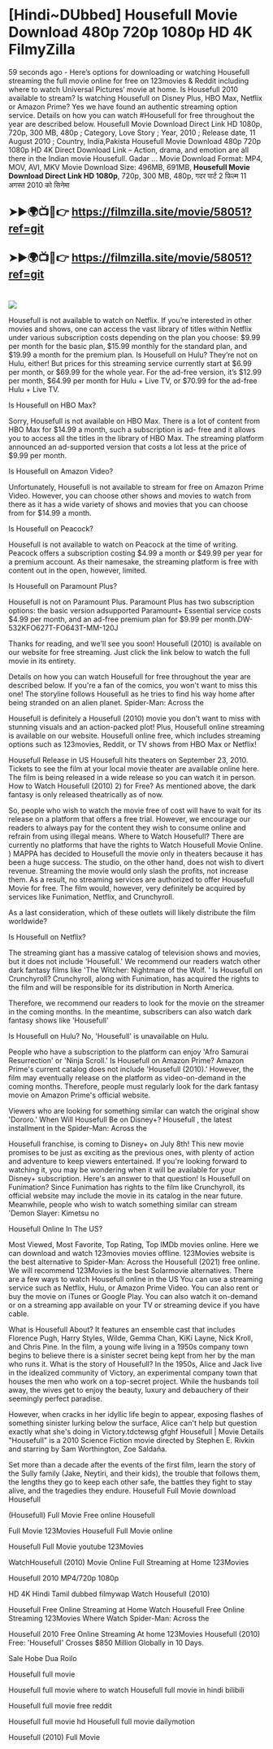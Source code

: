 # [Hindi~DUbbed] Housefull Movie Download 480p 720p 1080p HD 4K FilmyZilla


59 seconds ago - Here’s options for downloading or watching Housefull streaming the full movie online for free on 123movies & Reddit including where to watch Universal Pictures’ movie at home. Is Housefull 2010 available to stream? Is watching Housefull on Disney Plus, HBO Max, Netflix or Amazon Prime? Yes we have found an authentic streaming option service. Details on how you can watch #Housefull for free throughout the year are described below. Housefull Movie Download Direct Link HD 1080p, 720p, 300 MB, 480p ; Category, Love Story ; Year, 2010 ; Release date, 11 August 2010 ; Country, India,Pakista Housefull Movie Download 480p 720p 1080p HD 4K Direct Download Link – Action, drama, and emotion are all there in the Indian movie Housefull. Gadar ...
Movie Download Format: MP4, MOV, AVI, MKV
Movie Download Size: 496MB, 691MB, **Housefull Movie Download Direct Link HD 1080p**, 720p, 300 MB, 480p, गदर पार्ट 2 फिल्म 11 अगस्त 2010 को सिनेमा

## ➤►🌍📺📱👉   https://filmzilla.site/movie/58051?ref=git

## ➤►🌍📺📱👉   https://filmzilla.site/movie/58051?ref=git

#

<img src="https://image.tmdb.org/t/p/w780//8ODibBEc0ETUGfJFkqEg7BXCM8o.jpg" />

Housefull is not available to watch on Netflix. If you’re interested in other movies and shows, one can access the vast library of titles within Netflix under various subscription costs depending on the plan you choose: $9.99 per month for the basic plan, $15.99 monthly for the standard plan, and $19.99 a month for the premium plan. Is Housefull on Hulu? They’re not on Hulu, either! But prices for this streaming service currently start at $6.99 per month, or $69.99 for the whole year. For the ad-free version, it’s $12.99 per month, $64.99 per month for Hulu + Live TV, or $70.99 for the ad-free Hulu + Live TV.

Is Housefull on HBO Max?

Sorry, Housefull is not available on HBO Max. There is a lot of content from HBO Max for $14.99 a month, such a subscription is ad- free and it allows you to access all the titles in the library of HBO Max. The streaming platform announced an ad-supported version that costs a lot less at the price of $9.99 per month.

Is Housefull on Amazon Video?

Unfortunately, Housefull is not available to stream for free on Amazon Prime Video. However, you can choose other shows and movies to watch from there as it has a wide variety of shows and movies that you can choose from for $14.99 a month.

Is Housefull on Peacock?

Housefull is not available to watch on Peacock at the time of writing. Peacock offers a subscription costing $4.99 a month or $49.99 per year for a premium account. As their namesake, the streaming platform is free with content out in the open, however, limited.

Is Housefull on Paramount Plus?

Housefull is not on Paramount Plus. Paramount Plus has two subscription options: the basic version adsupported Paramount+ Essential service costs $4.99 per month, and an ad-free premium plan for $9.99 per month.DW-532KFO627T-FO643T-MM-120J

Thanks for reading, and we'll see you soon! Housefull (2010) is available on our website for free streaming. Just click the link below to watch the full movie in its entirety.

Details on how you can watch Housefull for free throughout the year are described below. If you're a fan of the comics, you won't want to miss this one! The storyline follows Housefull as he tries to find his way home after being stranded on an alien planet. Spider-Man: Across the

Housefull is definitely a Housefull (2010) movie you don't want to miss with stunning visuals and an action-packed plot! Plus, Housefull online streaming is available on our website. Housefull online free, which includes streaming options such as 123movies, Reddit, or TV shows from HBO Max or Netflix!

Housefull Release in US Housefull hits theaters on September 23, 2010. Tickets to see the film at your local movie theater are available online here. The film is being released in a wide release so you can watch it in person. How to Watch Housefull (2010) 2) for Free? As mentioned above, the dark fantasy is only released theatrically as of now.

So, people who wish to watch the movie free of cost will have to wait for its release on a platform that offers a free trial. However, we encourage our readers to always pay for the content they wish to consume online and refrain from using illegal means. Where to Watch Housefull? There are currently no platforms that have the rights to Watch Housefull Movie Online. ) MAPPA has decided to Housefull the movie only in theaters because it has been a huge success. The studio, on the other hand, does not wish to divert revenue. Streaming the movie would only slash the profits, not increase them. As a result, no streaming services are authorized to offer Housefull Movie for free. The film would, however, very definitely be acquired by services like Funimation, Netflix, and Crunchyroll.

As a last consideration, which of these outlets will likely distribute the film worldwide?

Is Housefull on Netflix?

The streaming giant has a massive catalog of television shows and movies, but it does not include 'Housefull.' We recommend our readers watch other dark fantasy films like 'The Witcher: Nightmare of the Wolf. ' Is Housefull on Crunchyroll? Crunchyroll, along with Funimation, has acquired the rights to the film and will be responsible for its distribution in North America.

Therefore, we recommend our readers to look for the movie on the streamer in the coming months. In the meantime, subscribers can also watch dark fantasy shows like 'Housefull'

Is Housefull on Hulu? No, 'Housefull' is unavailable on Hulu.

People who have a subscription to the platform can enjoy 'Afro Samurai Resurrection' or 'Ninja Scroll.' Is Housefull on Amazon Prime? Amazon Prime's current catalog does not include 'Housefull (2010).' However, the film may eventually release on the platform as video-on-demand in the coming months. Therefore, people must regularly look for the dark fantasy movie on Amazon Prime's official website.

Viewers who are looking for something similar can watch the original show 'Dororo.' When Will Housefull Be on Disney+? Housefull , the latest installment in the Spider-Man: Across the

Housefull franchise, is coming to Disney+ on July 8th! This new movie promises to be just as exciting as the previous ones, with plenty of action and adventure to keep viewers entertained. If you're looking forward to watching it, you may be wondering when it will be available for your Disney+ subscription. Here's an answer to that question! Is Housefull on Funimation? Since Funimation has rights to the film like Crunchyroll, its official website may include the movie in its catalog in the near future. Meanwhile, people who wish to watch something similar can stream 'Demon Slayer: Kimetsu no

Housefull Online In The US?

Most Viewed, Most Favorite, Top Rating, Top IMDb movies online. Here we can download and watch 123movies movies offline. 123Movies website is the best alternative to Spider-Man: Across the Housefull (2021) free online. We will recommend 123Movies is the best Solarmovie alternatives. There are a few ways to watch Housefull online in the US You can use a streaming service such as Netflix, Hulu, or Amazon Prime Video. You can also rent or buy the movie on iTunes or Google Play. You can also watch it on-demand or on a streaming app available on your TV or streaming device if you have cable.

What is Housefull About? It features an ensemble cast that includes Florence Pugh, Harry Styles, Wilde, Gemma Chan, KiKi Layne, Nick Kroll, and Chris Pine. In the film, a young wife living in a 1950s company town begins to believe there is a sinister secret being kept from her by the man who runs it. What is the story of Housefull? In the 1950s, Alice and Jack live in the idealized community of Victory, an experimental company town that houses the men who work on a top-secret project. While the husbands toil away, the wives get to enjoy the beauty, luxury and debauchery of their seemingly perfect paradise.

However, when cracks in her idyllic life begin to appear, exposing flashes of something sinister lurking below the surface, Alice can't help but question exactly what she's doing in Victory.tdctewsg gfghf Housefull | Movie Details "Housefull" is a 2010 Science Fiction movie directed by Stephen E. Rivkin and starring by Sam Worthington, Zoe Saldaña.

Set more than a decade after the events of the first film, learn the story of the Sully family (Jake, Neytiri, and their kids), the trouble that follows them, the lengths they go to keep each other safe, the battles they fight to stay alive, and the tragedies they endure. Housefull Full Movie download Housefull

(Housefull) Full Movie Free online Housefull

Full Movie 123Movies Housefull Full Movie online

Housefull Full Movie youtube 123Movies

WatchHousefull (2010) Movie Online Full Streaming at Home 123Movies

Housefull 2010 MP4/720p 1080p

HD 4K Hindi Tamil dubbed filmywap Watch Housefull (2010)

Housefull Free Online Streaming at Home Watch Housefull Free Online Streaming 123Movies Where Watch Spider-Man: Across the

Housefull 2010 Free Online Streaming At home 123Movies Housefull (2010) Free: 'Housefull' Crosses $850 Million Globally in 10 Days.

Sale Hobe Dua Roilo

Housefull full movie

Housefull full movie where to watch Housefull full movie in hindi bilibili

Housefull full movie free reddit

Housefull full movie hd Housefull full movie dailymotion

Housefull (2010) Full Movie